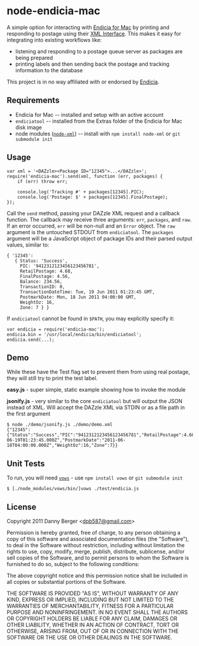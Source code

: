 node-endicia-mac
================

A simple option for interacting with [Endicia for Mac](http://mac.endicia.com) by printing and responding to postage
using their [XML Interface](http://mac.endicia.com/extras/xml/). This makes it easy for integrating into existing
workflows like:

 * listening and responding to a postage queue server as packages are being prepared
 * printing labels and then sending back the postage and tracking information to the database

This project is in no way affiliated with or endorsed by [Endicia](http://www.endicia.com/).



Requirements
------------

 * Endicia for Mac -- installed and setup with an active account
 * `endiciatool` -- installed from the Extras folder of the Endicia for Mac disk image
 * node modules ([`node-xml`](https://github.com/robrighter/node-xml)) -- install with `npm install node-xml` or
   `git submodule init`



Usage
-----

    var xml = '<DAZzle><Package ID="12345">...</DAZzle>';
    require('endicia-mac').send(xml, function (err, packages) {
        if (err) throw err;
        
        console.log('Tracking #' + packages[12345].PIC);
        console.log('Postage: $' + packages[12345].FinalPostage);
    });

Call the `send` method, passing your DAZzle XML request and a callback function. The callback may receive three
arguments: `err`, `packages`, and `raw`. If an error occurred, `err` will be non-null and an `Error` object. The `raw`
argument is the untouched STDOUT from `endiciatool`. The `packages` argument will be a JavaScript object of package IDs
and their parsed output values, similar to:

    { '12345': 
       { Status: 'Success',
         PIC: '9412312123456123456781',
         RetailPostage: 4.68,
         FinalPostage: 4.56,
         Balance: 234.56,
         TransactionID: 0,
         TransactionDateTime: Tue, 19 Jun 2011 01:23:45 GMT,
         PostmarkDate: Mon, 18 Jun 2011 04:00:00 GMT,
         WeightOz: 16,
         Zone: 7 } }

If `endiciatool` cannot be found in `$PATH`, you may explicitly specify it:

    var endicia = require('endicia-mac');
    endicia.bin = '/usr/local/endicia/bin/endiciatool';
    endicia.send(...);



Demo
----

While these have the Test flag set to prevent them from using real postage, they will still try to print the test label.

**easy.js** - super simple, static example showing how to invoke the module

**jsonify.js** - very similar to the core `endiciatool` but will output the JSON instead of XML. Will accept the DAZzle
XML via STDIN or as a file path in the first argument

    $ node ./demo/jsonify.js ./demo/demo.xml
    {"12345":{"Status":"Success","PIC":"9412312123456123456781","RetailPostage":4.68,"FinalPostage":4.56,"Balance":234.56,"TransactionID":"0","TransactionDateTime":"2011-06-19T01:23:45.000Z","PostmarkDate":"2011-06-18T04:00:00.000Z","WeightOz":16,"Zone":7}}



Unit Tests
----------

To run, you will need [`vows`](https://github.com/cloudhead/vows) - use `npm install vows` or `git submodule init`

    $ [./node_modules/vows/bin/]vows ./test/endicia.js



License
-------

Copyright 2011 Danny Berger &lt;[dpb587@gmail.com](mailto:dpb587@gmail.com)&gt;

Permission is hereby granted, free of charge, to any person obtaining a copy of this software and associated
documentation files (the "Software"), to deal in the Software without restriction, including without limitation the
rights to use, copy, modify, merge, publish, distribute, sublicense, and/or sell copies of the Software, and to permit
persons to whom the Software is furnished to do so, subject to the following conditions:

The above copyright notice and this permission notice shall be included in all copies or substantial portions of the
Software.

THE SOFTWARE IS PROVIDED "AS IS", WITHOUT WARRANTY OF ANY KIND, EXPRESS OR IMPLIED, INCLUDING BUT NOT LIMITED TO THE
WARRANTIES OF MERCHANTABILITY, FITNESS FOR A PARTICULAR PURPOSE AND NONINFRINGEMENT. IN NO EVENT SHALL THE AUTHORS OR
COPYRIGHT HOLDERS BE LIABLE FOR ANY CLAIM, DAMAGES OR OTHER LIABILITY, WHETHER IN AN ACTION OF CONTRACT, TORT OR
OTHERWISE, ARISING FROM, OUT OF OR IN CONNECTION WITH THE SOFTWARE OR THE USE OR OTHER DEALINGS IN THE SOFTWARE.

